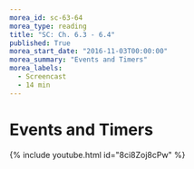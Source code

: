 ```yaml
---
morea_id: sc-63-64
morea_type: reading
title: "SC: Ch. 6.3 - 6.4"
published: True
morea_start_date: "2016-11-03T00:00:00"
morea_summary: "Events and Timers"
morea_labels: 
  - Screencast
  - 14 min
---
```


# Events and Timers

{% include youtube.html id="8ci8Zoj8cPw" %}
